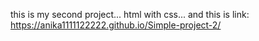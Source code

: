 this is my second project... html with css...
and this is link:  https://anika1111122222.github.io/Simple-project-2/
